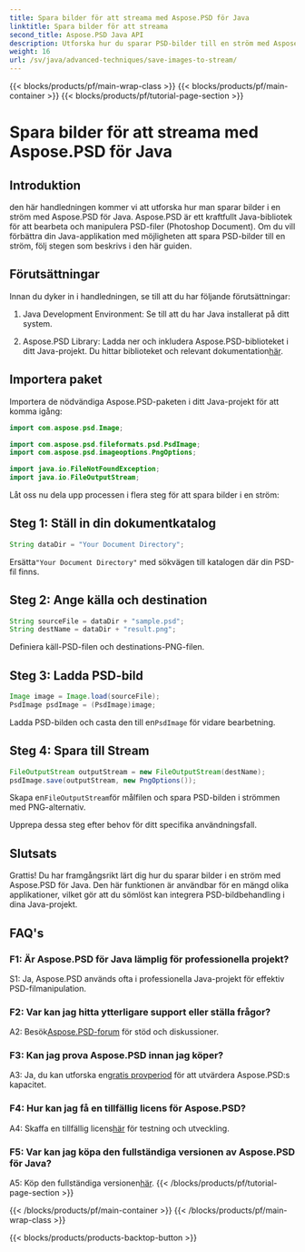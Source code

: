 ```yaml
---
title: Spara bilder för att streama med Aspose.PSD för Java
linktitle: Spara bilder för att streama
second_title: Aspose.PSD Java API
description: Utforska hur du sparar PSD-bilder till en ström med Aspose.PSD för Java. Följ vår steg-för-steg-guide för effektiv bildbehandling.
weight: 16
url: /sv/java/advanced-techniques/save-images-to-stream/
---
```


{{< blocks/products/pf/main-wrap-class >}}
{{< blocks/products/pf/main-container >}}
{{< blocks/products/pf/tutorial-page-section >}}

# Spara bilder för att streama med Aspose.PSD för Java

## Introduktion

den här handledningen kommer vi att utforska hur man sparar bilder i en ström med Aspose.PSD för Java. Aspose.PSD är ett kraftfullt Java-bibliotek för att bearbeta och manipulera PSD-filer (Photoshop Document). Om du vill förbättra din Java-applikation med möjligheten att spara PSD-bilder till en ström, följ stegen som beskrivs i den här guiden.

## Förutsättningar

Innan du dyker in i handledningen, se till att du har följande förutsättningar:

1. Java Development Environment: Se till att du har Java installerat på ditt system.

2.  Aspose.PSD Library: Ladda ner och inkludera Aspose.PSD-biblioteket i ditt Java-projekt. Du hittar biblioteket och relevant dokumentation[här](https://reference.aspose.com/psd/java/).

## Importera paket

Importera de nödvändiga Aspose.PSD-paketen i ditt Java-projekt för att komma igång:

```java
import com.aspose.psd.Image;

import com.aspose.psd.fileformats.psd.PsdImage;
import com.aspose.psd.imageoptions.PngOptions;

import java.io.FileNotFoundException;
import java.io.FileOutputStream;
```

Låt oss nu dela upp processen i flera steg för att spara bilder i en ström:

## Steg 1: Ställ in din dokumentkatalog

```java
String dataDir = "Your Document Directory";
```

 Ersätta`"Your Document Directory"` med sökvägen till katalogen där din PSD-fil finns.

## Steg 2: Ange källa och destination

```java
String sourceFile = dataDir + "sample.psd";
String destName = dataDir + "result.png";
```

Definiera käll-PSD-filen och destinations-PNG-filen.

## Steg 3: Ladda PSD-bild

```java
Image image = Image.load(sourceFile);
PsdImage psdImage = (PsdImage)image;
```

 Ladda PSD-bilden och casta den till en`PsdImage` för vidare bearbetning.

## Steg 4: Spara till Stream

```java
FileOutputStream outputStream = new FileOutputStream(destName);
psdImage.save(outputStream, new PngOptions());
```

 Skapa en`FileOutputStream`för målfilen och spara PSD-bilden i strömmen med PNG-alternativ.

Upprepa dessa steg efter behov för ditt specifika användningsfall.

## Slutsats

Grattis! Du har framgångsrikt lärt dig hur du sparar bilder i en ström med Aspose.PSD för Java. Den här funktionen är användbar för en mängd olika applikationer, vilket gör att du sömlöst kan integrera PSD-bildbehandling i dina Java-projekt.

## FAQ's

### F1: Är Aspose.PSD för Java lämplig för professionella projekt?

S1: Ja, Aspose.PSD används ofta i professionella Java-projekt för effektiv PSD-filmanipulation.

### F2: Var kan jag hitta ytterligare support eller ställa frågor?

 A2: Besök[Aspose.PSD-forum](https://forum.aspose.com/c/psd/34) för stöd och diskussioner.

### F3: Kan jag prova Aspose.PSD innan jag köper?

 A3: Ja, du kan utforska en[gratis provperiod](https://releases.aspose.com/) för att utvärdera Aspose.PSD:s kapacitet.

### F4: Hur kan jag få en tillfällig licens för Aspose.PSD?

 A4: Skaffa en tillfällig licens[här](https://purchase.aspose.com/temporary-license/) för testning och utveckling.

### F5: Var kan jag köpa den fullständiga versionen av Aspose.PSD för Java?

 A5: Köp den fullständiga versionen[här](https://purchase.aspose.com/buy).
{{< /blocks/products/pf/tutorial-page-section >}}

{{< /blocks/products/pf/main-container >}}
{{< /blocks/products/pf/main-wrap-class >}}

{{< blocks/products/products-backtop-button >}}

